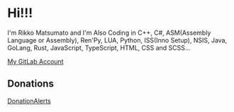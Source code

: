# Hi!!!

I'm Rikko Matsumato and I'm Also Coding in C++, C#, ASM(Assembly Language or Assembly), Ren'Py, LUA, Python, ISS(Inno Setup), NSIS, Java, GoLang, Rust, JavaScript, TypeScript, HTML, CSS and SCSS...

[My GitLab Account](https://gitlab.com/RikkoMatsumato)

## Donations

[DonationAlerts](https://donationalerts.com/r/rikkomatsumato)
